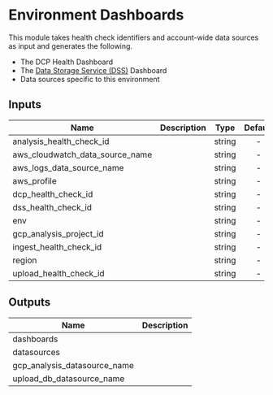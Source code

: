 # Environment Dashboards

This module takes health check identifiers and account-wide data sources as input and generates the following.

* The DCP Health Dashboard
* The [Data Storage Service (DSS)](https://github.com/HumanCellAtlas/data-store) Dashboard
* Data sources specific to this environment

<!-- START -->

## Inputs

| Name | Description | Type | Default | Required |
|------|-------------|:----:|:-----:|:-----:|
| analysis_health_check_id |  | string | - | yes |
| aws_cloudwatch_data_source_name |  | string | - | yes |
| aws_logs_data_source_name |  | string | - | yes |
| aws_profile |  | string | - | yes |
| dcp_health_check_id |  | string | - | yes |
| dss_health_check_id |  | string | - | yes |
| env |  | string | - | yes |
| gcp_analysis_project_id |  | string | - | yes |
| ingest_health_check_id |  | string | - | yes |
| region |  | string | - | yes |
| upload_health_check_id |  | string | - | yes |

## Outputs

| Name | Description |
|------|-------------|
| dashboards |  |
| datasources |  |
| gcp_analysis_datasource_name |  |
| upload_db_datasource_name |  |

<!-- END -->
